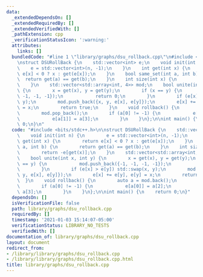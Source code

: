 ```yaml
---
data:
  _extendedDependsOn: []
  _extendedRequiredBy: []
  _extendedVerifiedWith: []
  _pathExtension: cpp
  _verificationStatusIcon: ':warning:'
  attributes:
    links: []
  bundledCode: "#line 1 \"library/graphs/dsu_rollback.cpp\"\n#include <bits/stdc++.h>\n\
    \nstruct DSURollBack {\n    std::vector<int> e;\n    void init(int n) {\n    \
    \    e = std::vector<int>(n, -1);\n    }\n    int get(int x) {\n        return\
    \ e[x] < 0 ? x : get(e[x]);\n    }\n    bool same_set(int a, int b) {\n      \
    \  return get(a) == get(b);\n    }\n    int size(int x) {\n        return -e[get(x)];\n\
    \    }\n    std::vector<std::array<int, 4>> mod;\n    bool unite(int x, int y)\
    \ {\n        x = get(x), y = get(y);\n        if (x == y) {\n            mod.push_back({-1,\
    \ -1, -1, -1});\n            return 0;\n        }\n        if (e[x] > e[y]) std::swap(x,\
    \ y);\n        mod.push_back({x, y, e[x], e[y]});\n        e[x] += e[y], e[y]\
    \ = x;\n        return true;\n    }\n    void rollback() {\n        auto a = mod.back();\n\
    \        mod.pop_back();\n        if (a[0] != -1) {\n            e[a[0]] = a[2];\n\
    \            e[a[1]] = a[3];\n        }\n    }\n};\n\nint main() {\n    return\
    \ 0;\n}\n"
  code: "#include <bits/stdc++.h>\n\nstruct DSURollBack {\n    std::vector<int> e;\n\
    \    void init(int n) {\n        e = std::vector<int>(n, -1);\n    }\n    int\
    \ get(int x) {\n        return e[x] < 0 ? x : get(e[x]);\n    }\n    bool same_set(int\
    \ a, int b) {\n        return get(a) == get(b);\n    }\n    int size(int x) {\n\
    \        return -e[get(x)];\n    }\n    std::vector<std::array<int, 4>> mod;\n\
    \    bool unite(int x, int y) {\n        x = get(x), y = get(y);\n        if (x\
    \ == y) {\n            mod.push_back({-1, -1, -1, -1});\n            return 0;\n\
    \        }\n        if (e[x] > e[y]) std::swap(x, y);\n        mod.push_back({x,\
    \ y, e[x], e[y]});\n        e[x] += e[y], e[y] = x;\n        return true;\n  \
    \  }\n    void rollback() {\n        auto a = mod.back();\n        mod.pop_back();\n\
    \        if (a[0] != -1) {\n            e[a[0]] = a[2];\n            e[a[1]] =\
    \ a[3];\n        }\n    }\n};\n\nint main() {\n    return 0;\n}"
  dependsOn: []
  isVerificationFile: false
  path: library/graphs/dsu_rollback.cpp
  requiredBy: []
  timestamp: '2021-01-03 15:14:07-05:00'
  verificationStatus: LIBRARY_NO_TESTS
  verifiedWith: []
documentation_of: library/graphs/dsu_rollback.cpp
layout: document
redirect_from:
- /library/library/graphs/dsu_rollback.cpp
- /library/library/graphs/dsu_rollback.cpp.html
title: library/graphs/dsu_rollback.cpp
---
```

